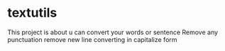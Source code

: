 # textutils
This project is about u can convert your words or sentence 
Remove any punctuation
remove new line
converting in capitalize form

